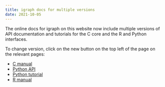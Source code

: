 ```yaml
---
title: igraph docs for multiple versions
date: 2021-10-05
---
```


The online docs for igraph on this website now include multiple versions of API documentation and tutorials for the C core and the R and Python interfaces.

To change version, click on the new button on the top left of the page on the relevant pages:
- [C manual](/c/html/latest/)
- [Python API](/python/api/latest/)
- [Python tutorial](/python/tutorial/latest/)
- [R manual](/r/html/latest/)
